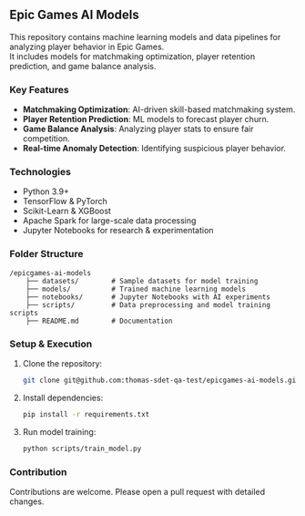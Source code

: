 ## Epic Games AI Models  

This repository contains machine learning models and data pipelines for analyzing player behavior in Epic Games.  
It includes models for matchmaking optimization, player retention prediction, and game balance analysis.

### Key Features  
- **Matchmaking Optimization**: AI-driven skill-based matchmaking system.  
- **Player Retention Prediction**: ML models to forecast player churn.  
- **Game Balance Analysis**: Analyzing player stats to ensure fair competition.  
- **Real-time Anomaly Detection**: Identifying suspicious player behavior.

### Technologies  
- Python 3.9+  
- TensorFlow & PyTorch  
- Scikit-Learn & XGBoost  
- Apache Spark for large-scale data processing  
- Jupyter Notebooks for research & experimentation  

### Folder Structure  
```
/epicgames-ai-models
    ├── datasets/        # Sample datasets for model training
    ├── models/          # Trained machine learning models
    ├── notebooks/       # Jupyter Notebooks with AI experiments
    ├── scripts/         # Data preprocessing and model training scripts
    ├── README.md        # Documentation
```

### Setup & Execution  
1. Clone the repository:  
   ```bash  
   git clone git@github.com:thomas-sdet-qa-test/epicgames-ai-models.git  
   ```  
2. Install dependencies:  
   ```bash  
   pip install -r requirements.txt  
   ```  
3. Run model training:  
   ```bash  
   python scripts/train_model.py  
   ```

### Contribution  
Contributions are welcome. Please open a pull request with detailed changes.
